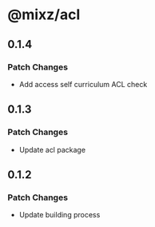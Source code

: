 # @mixz/acl

## 0.1.4

### Patch Changes

- Add access self curriculum ACL check

## 0.1.3

### Patch Changes

- Update acl package

## 0.1.2

### Patch Changes

- Update building process
